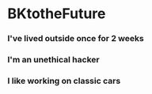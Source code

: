 # BKtotheFuture

### I've lived outside once for 2 weeks
### I'm an unethical hacker
### I like working on classic cars
